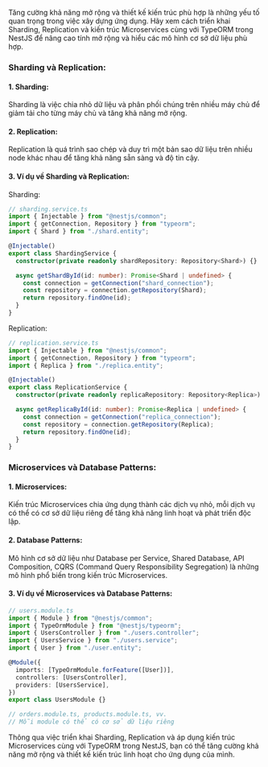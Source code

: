 Tăng cường khả năng mở rộng và thiết kế kiến trúc phù hợp là những yếu tố quan trọng trong việc xây dựng ứng dụng. Hãy xem cách triển khai Sharding, Replication và kiến trúc Microservices cùng với TypeORM trong NestJS để nâng cao tính mở rộng và hiểu các mô hình cơ sở dữ liệu phù hợp.

### Sharding và Replication:

#### 1. Sharding:

Sharding là việc chia nhỏ dữ liệu và phân phối chúng trên nhiều máy chủ để giảm tải cho từng máy chủ và tăng khả năng mở rộng.

#### 2. Replication:

Replication là quá trình sao chép và duy trì một bản sao dữ liệu trên nhiều node khác nhau để tăng khả năng sẵn sàng và độ tin cậy.

#### 3. Ví dụ về Sharding và Replication:

Sharding:

```typescript
// sharding.service.ts
import { Injectable } from "@nestjs/common";
import { getConnection, Repository } from "typeorm";
import { Shard } from "./shard.entity";

@Injectable()
export class ShardingService {
  constructor(private readonly shardRepository: Repository<Shard>) {}

  async getShardById(id: number): Promise<Shard | undefined> {
    const connection = getConnection("shard_connection");
    const repository = connection.getRepository(Shard);
    return repository.findOne(id);
  }
}
```

Replication:

```typescript
// replication.service.ts
import { Injectable } from "@nestjs/common";
import { getConnection, Repository } from "typeorm";
import { Replica } from "./replica.entity";

@Injectable()
export class ReplicationService {
  constructor(private readonly replicaRepository: Repository<Replica>) {}

  async getReplicaById(id: number): Promise<Replica | undefined> {
    const connection = getConnection("replica_connection");
    const repository = connection.getRepository(Replica);
    return repository.findOne(id);
  }
}
```

### Microservices và Database Patterns:

#### 1. Microservices:

Kiến trúc Microservices chia ứng dụng thành các dịch vụ nhỏ, mỗi dịch vụ có thể có cơ sở dữ liệu riêng để tăng khả năng linh hoạt và phát triển độc lập.

#### 2. Database Patterns:

Mô hình cơ sở dữ liệu như Database per Service, Shared Database, API Composition, CQRS (Command Query Responsibility Segregation) là những mô hình phổ biến trong kiến trúc Microservices.

#### 3. Ví dụ về Microservices và Database Patterns:

```typescript
// users.module.ts
import { Module } from "@nestjs/common";
import { TypeOrmModule } from "@nestjs/typeorm";
import { UsersController } from "./users.controller";
import { UsersService } from "./users.service";
import { User } from "./user.entity";

@Module({
  imports: [TypeOrmModule.forFeature([User])],
  controllers: [UsersController],
  providers: [UsersService],
})
export class UsersModule {}

// orders.module.ts, products.module.ts, vv.
// Mỗi module có thể có cơ sở dữ liệu riêng
```

Thông qua việc triển khai Sharding, Replication và áp dụng kiến trúc Microservices cùng với TypeORM trong NestJS, bạn có thể tăng cường khả năng mở rộng và thiết kế kiến trúc linh hoạt cho ứng dụng của mình.
